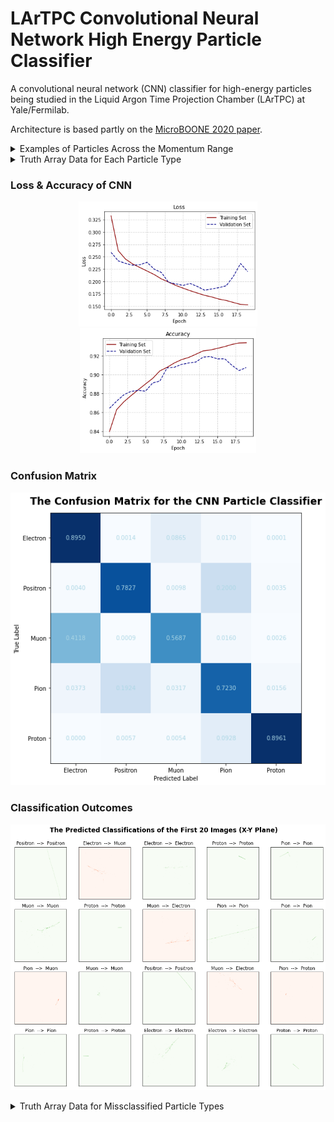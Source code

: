 # LArTPC Convolutional Neural Network High Energy Particle Classifier
A convolutional neural network (CNN) classifier for high-energy particles being studied in the Liquid Argon Time Projection Chamber (LArTPC) at Yale/Fermilab.

Architecture is based partly on the [MicroBOONE 2020 paper](https://arxiv.org/abs/2010.08653).

<details>
<summary>Examples of Particles Across the Momentum Range</summary>
<br>
<p align="center">
  <img src="https://github.com/olivia-jackson-lambert/high-energy-particle-classifier/blob/main/Figures/electron_examples.png" alt="examples" height=800/>

  <img src="https://github.com/olivia-jackson-lambert/high-energy-particle-classifier/blob/main/Figures/positron_examples.png" alt="examples" height=800/>

  <img src="https://github.com/olivia-jackson-lambert/high-energy-particle-classifier/blob/main/Figures/muon_examples.png" alt="examples" height=800/>

  <img src="https://github.com/olivia-jackson-lambert/high-energy-particle-classifier/blob/main/Figures/pion_examples.png" alt="examples" height=800/>
  
  <img src="https://github.com/olivia-jackson-lambert/high-energy-particle-classifier/blob/main/Figures/proton_examples.png" alt="examples"/>
</p>
</details> 

<details>
<summary>Truth Array Data for Each Particle Type</summary>
<br>
<p align="center">
  <img src="https://github.com/olivia-jackson-lambert/high-energy-particle-classifier/blob/main/Figures/truth_array_electron.png" alt="examples"/>

  <img src="https://github.com/olivia-jackson-lambert/high-energy-particle-classifier/blob/main/Figures/truth_array_positron.png" alt="examples"/>

  <img src="https://github.com/olivia-jackson-lambert/high-energy-particle-classifier/blob/main/Figures/truth_array_muon.png" alt="examples"/>

  <img src="https://github.com/olivia-jackson-lambert/high-energy-particle-classifier/blob/main/Figures/truth_array_pion.png" alt="examples"/>
  
  <img src="https://github.com/olivia-jackson-lambert/high-energy-particle-classifier/blob/main/Figures/truth_array_proton.png" alt="examples"/>
</p>
</details>

### Loss & Accuracy of CNN
<p align="center">
<img src="https://github.com/olivia-jackson-lambert/high-energy-particle-classifier/blob/main/Figures/loss.png" alt="examples" height=200/>
<img src="https://github.com/olivia-jackson-lambert/high-energy-particle-classifier/blob/main/Figures/accuracy.png" alt="examples" height=200/>
</p>

### Confusion Matrix
<p align="center">
<img src="https://github.com/olivia-jackson-lambert/high-energy-particle-classifier/blob/main/Figures/confusion_matrix.png" alt="examples"/>
</p>

### Classification Outcomes
<p align="center">
<img src="https://github.com/olivia-jackson-lambert/high-energy-particle-classifier/blob/main/Figures/classification_outcomes.png" alt="examples"/>
</p>

<details>
<summary>Truth Array Data for Missclassified Particle Types</summary>
<br>
<p align="center">
  <img src="https://github.com/olivia-jackson-lambert/high-energy-particle-classifier/blob/main/Figures/truth_array_electron_misclassified.png" alt="examples"/>

  <img src="https://github.com/olivia-jackson-lambert/high-energy-particle-classifier/blob/main/Figures/truth_array_positron_misclassified.png" alt="examples"/>

  <img src="https://github.com/olivia-jackson-lambert/high-energy-particle-classifier/blob/main/Figures/truth_array_muon_misclassified.png" alt="examples"/>

  <img src="https://github.com/olivia-jackson-lambert/high-energy-particle-classifier/blob/main/Figures/truth_array_pion_misclassified.png" alt="examples"/>
  
  <img src="https://github.com/olivia-jackson-lambert/high-energy-particle-classifier/blob/main/Figures/truth_array_proton_misclassified.png" alt="examples"/>
</p>
</details>
